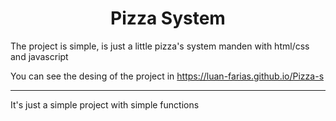 <h1 align="center">Pizza System</h1>
<p>The project is simple, is just a little pizza's system manden with html/css and javascript</p>
<p>You can see the desing of the project in <a href='https://luan-farias.github.io/Pizza-s'>https://luan-farias.github.io/Pizza-s</a></p>

- - -

<p>It's just a simple project with simple functions</p>